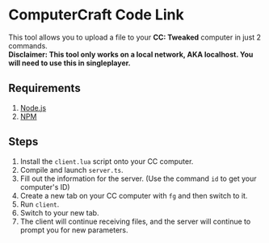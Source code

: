 # ComputerCraft Code Link
This tool allows you to upload a file to your **CC: Tweaked** computer in just 2 commands.<br>
**Disclaimer: This tool only works on a local network, AKA localhost. You will need to use this in singleplayer.**
## Requirements
1. [Node.js](https://nodejs.org)
2. [NPM](https://www.npmjs.com)
## Steps
1. Install the `client.lua` script onto your CC computer.
2. Compile and launch `server.ts`.
3. Fill out the information for the server. (Use the command `id` to get your computer's ID)
4. Create a new tab on your CC computer with `fg` and then switch to it.
5. Run `client`.
6. Switch to your new tab.
7. The client will continue receiving files, and the server will continue to prompt you for new parameters.
